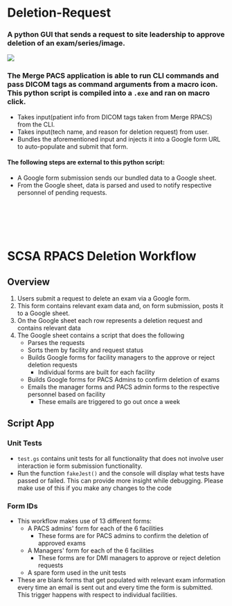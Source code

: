# Deletion-Request
### A python GUI that sends a request to site leadership to approve deletion of an exam/series/image.
![](https://github.com/MattyPACSiao/Deletion-Request/blob/main/img/Del.png)

### The Merge PACS application is able to run CLI commands and pass DICOM tags as command arguments from a macro icon. This python script is compiled into a `.exe` and ran on macro click.
- Takes input(patient info from DICOM tags taken from Merge RPACS) from the CLI.
- Takes input(tech name, and reason for deletion request) from user.
- Bundles the aforementioned input and injects it into a Google form URL to auto-populate and submit that form.
#### The following steps are external to this python script:
- A Google form submission sends our bundled data to a Google sheet.
- From the Google sheet, data is parsed and used to notify respective personnel of pending requests.

<br/><br/><br/><br/>
# SCSA RPACS Deletion Workflow
## Overview
1. Users submit a request to delete an exam via a Google form. 
2. This form contains relevant exam data and, on form submission, posts it to a Google sheet.
3. On the Google sheet each row represents a deletion request and contains relevant data
4. The Google sheet contains a script that does the following
    - Parses the requests
    - Sorts them by facility and request status
    - Builds Google forms for facility managers to the approve or reject deletion requests
        - Individual forms are built for each facility
    - Builds Google forms for PACS Admins to confirm deletion of exams
    - Emails the manager forms and PACS admin forms to the respective personnel based on facility
        - These emails are triggered to go out once a week 
## Script App
### Unit Tests
- `test.gs` contains unit tests for all functionality that does not involve user interaction ie form submission functionality. 
-  Run the function `fakeJest()` and the console will display what tests have passed or failed. This can provide more insight while debugging. Please make use of this if you make any changes to the code

### Form IDs
- This workflow makes use of 13 different forms:
    - A PACS admins' form for each of the 6 facilities 
        - These forms are for PACS admins to confirm the deletion of approved exams
    - A Managers' form for each of the 6 facilities 
        - These forms are for DMI managers to approve or reject deletion requests
    - A spare form used in the unit tests
- These are blank forms that get populated with relevant exam information every time an email is sent out and every time the form is submitted. This trigger happens with respect to individual facilities. 